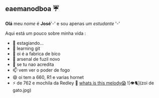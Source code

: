 ## eaemanodboa ☔

__Olá__ meu _nome_ é **José**'-' e sou apenas um *estudante* '-'

Aqui está um pouco sobre minha vida :
- 🔭 estagiando...
- 🌱 learning git
- 👯 oi é a fabrica de bico 
- 🤔 arsenal de fuzil novo
- 💬 se tu nao acredita
- 📫 vem ver o poder de fogo
- 😄 oi tem a 660, R1 e varias hornet
- ⚡ de 762 e mochila da Redley
🐊 [whats is this melody😱](https://www.youtube.com/watch?v=rIkDNCIz6as)
![👁🐈](zoi de gato.jpg)


